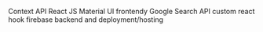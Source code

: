 Context API
React JS
Material UI frontendy
Google Search API
custom react hook
firebase backend and deployment/hosting

